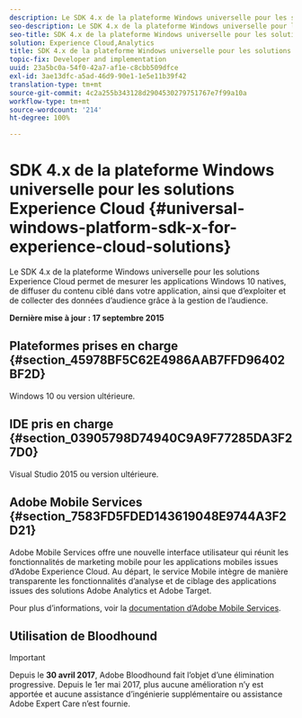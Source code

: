 ```yaml
---
description: Le SDK 4.x de la plateforme Windows universelle pour les solutions Experience Cloud permet de mesurer les applications Windows 10 natives, de diffuser du contenu ciblé dans votre application, ainsi que d’exploiter et de collecter des données d’audience grâce à la gestion de l’audience.
seo-description: Le SDK 4.x de la plateforme Windows universelle pour les solutions Experience Cloud permet de mesurer les applications Windows 10 natives, de diffuser du contenu ciblé dans votre application, ainsi que d’exploiter et de collecter des données d’audience grâce à la gestion de l’audience.
seo-title: SDK 4.x de la plateforme Windows universelle pour les solutions Experience Cloud
solution: Experience Cloud,Analytics
title: SDK 4.x de la plateforme Windows universelle pour les solutions Experience Cloud
topic-fix: Developer and implementation
uuid: 23a5bc0a-54f0-42a7-af1e-c8cbb509dfce
exl-id: 3ae13dfc-a5ad-46d9-90e1-1e5e11b39f42
translation-type: tm+mt
source-git-commit: 4c2a255b343128d2904530279751767e7f99a10a
workflow-type: tm+mt
source-wordcount: '214'
ht-degree: 100%

---
```


# SDK 4.x de la plateforme Windows universelle pour les solutions Experience Cloud {#universal-windows-platform-sdk-x-for-experience-cloud-solutions}

Le SDK 4.x de la plateforme Windows universelle pour les solutions Experience Cloud permet de mesurer les applications Windows 10 natives, de diffuser du contenu ciblé dans votre application, ainsi que d’exploiter et de collecter des données d’audience grâce à la gestion de l’audience.

**Dernière mise à jour : 17 septembre 2015**

## Plateformes prises en charge {#section_45978BF5C62E4986AAB7FFD96402BF2D}

Windows 10 ou version ultérieure.

## IDE pris en charge {#section_03905798D74940C9A9F77285DA3F27D0}

Visual Studio 2015 ou version ultérieure.

## Adobe Mobile Services {#section_7583FD5FDED143619048E9744A3F2D21}

Adobe Mobile Services offre une nouvelle interface utilisateur qui réunit les fonctionnalités de marketing mobile pour les applications mobiles issues d’Adobe Experience Cloud. Au départ, le service Mobile intègre de manière transparente les fonctionnalités d’analyse et de ciblage des applications issues des solutions Adobe Analytics et Adobe Target.

Pour plus d’informations, voir la [documentation d’Adobe Mobile Services](/help/using/home.md).

## Utilisation de Bloodhound

>[!IMPORTANT]
>
>Depuis le **30 avril 2017**, Adobe Bloodhound fait l’objet d’une élimination progressive. Depuis le 1er mai 2017, plus aucune amélioration n’y est apportée et aucune assistance d’ingénierie supplémentaire ou assistance Adobe Expert Care n’est fournie.
